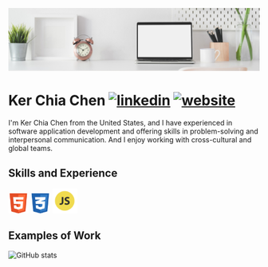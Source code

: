 ![I am a web application developer.](https://github.com/kerchiac/kerchiac/blob/main/Clean%20Work%20Place%20LinkedIn%20Banner.png?raw=true)

# Ker Chia Chen      [<img src='https://cdn.jsdelivr.net/npm/simple-icons@3.0.1/icons/linkedin.svg' alt='linkedin' height='20'>](https://www.linkedin.com/in/https://kerchiac.github.io/CV//)  [<img src='https://cdn.jsdelivr.net/npm/simple-icons@3.0.1/icons/icloud.svg' alt='website' height='20'>](https://kerchiac.github.io/CV/)  
I'm Ker Chia Chen from the United States, and I have experienced in software application development and offering skills in problem-solving and interpersonal communication. And I enjoy working with cross-cultural and global teams.

## Skills and Experience
[<img src='https://github.com/kerchiac/kerchiac/blob/main/html_icon.png?raw=true' alt='github' height='40'>]()
[<img src='https://github.com/kerchiac/kerchiac/blob/main/css_icon.png?raw=true' alt='github' height='40'>]()
[<img src='https://github.com/kerchiac/kerchiac/blob/main/js_icon.png?raw=true' alt='github' height='50'>]()

## Examples of Work



![GitHub stats](https://github-readme-stats.vercel.app/api?username=kerchiac&show_icons=true)  
